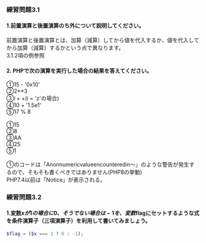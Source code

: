 ### 練習問題3.1
#### 1.前置演算と後置演算のち外について説明してください。
前置演算と後置演算とは、加算（減算）してから値を代入するか、値を代入してから加算（減算）するかという点で異なります。<br>
3.1.2項の例参照<br>
#### 2. PHPで次の演算を実行した場合の結果を答えてください。
①15 - '0x10'<br>
②2**3<br>
③$i++($i = 'z'の場合)<br>
④10 + '1.5e1'<br>
⑤17 % 8<br>
<br>
①15<br>
②8<br>
③AA<br>
④25<br>
⑤1<br>
<br>
①のコードは「Anonnumericvalueencounteredin～」のような警告が発生するので、そもそも書くべきではありません(PHP8の挙動)<br>
PHP7.4以前は「Notice」が表示される。<br>
### 練習問題3.2
#### 1.変数$xが1の場合に0、そうでない場合は-1を、変数$flagにセットするような式を条件演算子（三項演算子）を利用して書いてみましょう。
```PHP
$flag = ($x === 1 ? 0 : -1);
```
<br>
